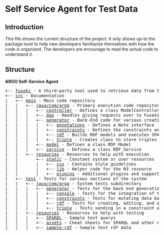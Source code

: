 # Self Service Agent for Test Data

## Introduction

This file shows the current structure of the project. It only shows up-to the package level to help new developers familiarize themselves with how the code is organized. The developers are encourage to read the actual code to understand it.

## Structure
**ARGO Self-Service Agent**
<pre>
+-- <a href="/fuseki">fuseki</a> - A third-party tool used to retrieve data from the web.
+-- <a href="/src">src</a> - Documentation
|   +-- <a href="/src/main">main</a> - Main code repository
|   |   +-- <a href="/src/main/java/com/argo">java/com/argo</a> - Primary execution code repository
|   |   |   +-- <a href="/src/main/java/com/argo/controller">controller</a> - Defines a class ModelController
|   |   |   +-- <a href="/src/main/java/com/argo/dao">dao</a> - Handles giving requests over to Fuseki
|   |	|   +-- <a href="/src/main/java/com/argo/generator">generator</a> - Back-End code for various creation and mutation operations
|   |	|   |   +-- <a href="/src/main/java/com/argo/generator/annotations">annotations</a> - Defines a Note interface
|	|	|   |   +-- <a href="/src/main/java/com/argo/generator/constraints">constraints</a> - Defines the constraints and handles mutating the data
|	|	|   |   +-- <a href="/src/main/java/com/argo/generator/rdf">rdf</a> - Builds RDF models and executes SPARQL queries on the models or Fuseki databases
|	|	|   |   +-- <a href="/src/main/java/com/argo/generator/triple">triple</a> - Creates class to store triples and create new mutated triples
|	|   |   +-- <a href="/src/main/java/com/argo/model">model</a> - Defines a class RDF_Model
|	|   |   +-- <a href="/src/main/java/com/argo/service">service</a> - Defines a class RDF_Service
|   |   +-- <a href="/src/main/resources">resources</a> - Resources to help with execution
|   |       +-- <a href="/src/main/resources/static">static</a> - Constant system or user resources
|	|       |   +-- <a href="/src/main/resources/static/css">css</a> - Contains style guidelines
|	|	    |   +-- <a href="/src/main/resources/static/lib">lib</a> - Helper code for the N3 resource
|	|	    |   +-- <a href="/src/main/resources/static/plugins">plugins</a> - Additional plugins and support
|   +-- <a href="/src/test">test</a> - Tests for various sections of the system
|   |   +-- <a href="/src/test/java/com/argo">java/com/argo</a> - System tests subdirectory
|   |   |   +-- <a href="/src/test/java/com/argo/generator">generator</a> - Tests for the back end generation code
|	|   |   |   +-- <a href="/src/test/java/com/argo/generator/console">console</a> - Tests for the integration of the Front-End and Back-End code
|	|	|   |   +-- <a href="/src/test/java/com/argo/generator/constraints">constraints</a> - Tests for mutating data based on constraints
|	|	|   |   +-- <a href="/src/test/java/com/argo/generator/rdf">rdf</a> - Tests for creating, editing, and querying RDF models
|	|	|   |   +-- <a href="/src/test/java/com/argo/generator/triple">triple</a> - Tests sending in a constraint and data for mutation
|   |   +-- <a href="/src/test/resources">resources</a> - Resources to help with testing
|   |   |   +-- <a href="/src/test/resources/SPARQL">SPARQL</a> - Sample test querys
|	|   |   +-- <a href="/src/test/resources/assets">assets</a> - Cheat sheets for SPARQL and other resources
|	|   |   +-- <a href="/src/test/resources/sample-rdf">sample-rdf</a> - Sample test rdf data
</pre>